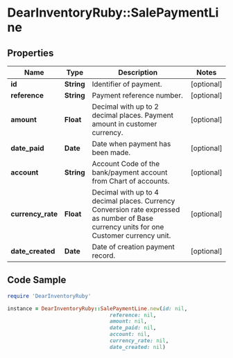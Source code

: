 # DearInventoryRuby::SalePaymentLine

## Properties

Name | Type | Description | Notes
------------ | ------------- | ------------- | -------------
**id** | **String** | Identifier of payment. | [optional]
**reference** | **String** | Payment reference number. | [optional]
**amount** | **Float** | Decimal with up to 2 decimal places. Payment amount in customer currency. | [optional]
**date_paid** | **Date** | Date when payment has been made. | [optional]
**account** | **String** | Account Code of the bank/payment account from Chart of accounts. | [optional]
**currency_rate** | **Float** | Decimal with up to 4 decimal places. Currency Conversion rate expressed as number of Base currency units for one Customer currency unit. | [optional]
**date_created** | **Date** | Date of creation payment record. | [optional]

## Code Sample

```ruby
require 'DearInventoryRuby'

instance = DearInventoryRuby::SalePaymentLine.new(id: nil,
                                 reference: nil,
                                 amount: nil,
                                 date_paid: nil,
                                 account: nil,
                                 currency_rate: nil,
                                 date_created: nil)
```


